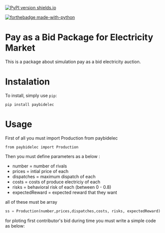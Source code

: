 [![PyPI version shields.io](https://img.shields.io/pypi/v/paybidelec.svg)](https://pypi.python.org/pypi/ansicolortags/)

[![forthebadge made-with-python](http://ForTheBadge.com/images/badges/made-with-python.svg)](https://www.python.org/)

# Pay as a Bid Package for Electricity Market

This is a package about simulation pay as a bid electricity auction.

# Instalation

To install, simply use `pip`:

```
pip install paybidelec
```

# Usage

First of all you must import Production from paybidelec 

```
from paybidelec import Production
```

Then you must define parameters as a below :

* number = number of rivals 
* prices = intial price of each 
* dispatches = maximum dispatch of each
* costs = costs of produce electriciy of each
* risks = behavioral risk of each (between 0 - 0.8)
* expectedReward = expected reward that they want

all of these must be array

```python
ss = Production(number,prices,dispatches,costs, risks, expectedReward)
```


for ploting first contributor's bid during time you must write a simple code as below:
 


